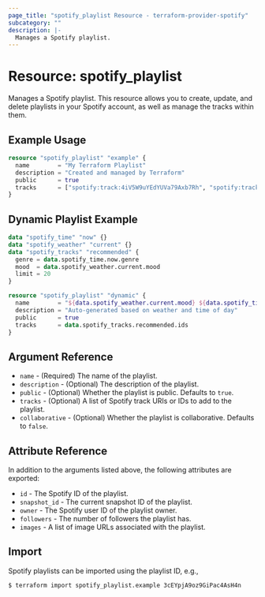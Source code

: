 ```yaml
---
page_title: "spotify_playlist Resource - terraform-provider-spotify"
subcategory: ""
description: |-
  Manages a Spotify playlist.
---
```


# Resource: spotify_playlist

Manages a Spotify playlist. This resource allows you to create, update, and delete playlists in your Spotify account, as well as manage the tracks within them.

## Example Usage

```terraform
resource "spotify_playlist" "example" {
  name        = "My Terraform Playlist"
  description = "Created and managed by Terraform"
  public      = true
  tracks      = ["spotify:track:4iV5W9uYEdYUVa79Axb7Rh", "spotify:track:1301WleyT98MSxVHPZCA6M"]
}
```

## Dynamic Playlist Example

```terraform
data "spotify_time" "now" {}
data "spotify_weather" "current" {}
data "spotify_tracks" "recommended" {
  genre = data.spotify_time.now.genre
  mood  = data.spotify_weather.current.mood
  limit = 20
}

resource "spotify_playlist" "dynamic" {
  name        = "${data.spotify_weather.current.mood} ${data.spotify_time.now.time_of_day} Mix"
  description = "Auto-generated based on weather and time of day"
  public      = true
  tracks      = data.spotify_tracks.recommended.ids
}
```

## Argument Reference

* `name` - (Required) The name of the playlist.
* `description` - (Optional) The description of the playlist.
* `public` - (Optional) Whether the playlist is public. Defaults to `true`.
* `tracks` - (Optional) A list of Spotify track URIs or IDs to add to the playlist.
* `collaborative` - (Optional) Whether the playlist is collaborative. Defaults to `false`.

## Attribute Reference

In addition to the arguments listed above, the following attributes are exported:

* `id` - The Spotify ID of the playlist.
* `snapshot_id` - The current snapshot ID of the playlist.
* `owner` - The Spotify user ID of the playlist owner.
* `followers` - The number of followers the playlist has.
* `images` - A list of image URLs associated with the playlist.

## Import

Spotify playlists can be imported using the playlist ID, e.g.,

```
$ terraform import spotify_playlist.example 3cEYpjA9oz9GiPac4AsH4n
```
